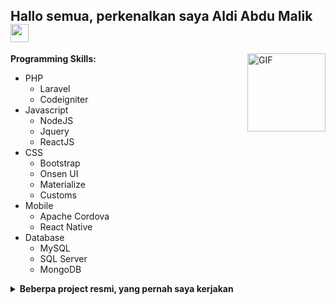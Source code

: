 ## Hallo semua, perkenalkan saya Aldi Abdu Malik <img src="https://github.com/TheDudeThatCode/TheDudeThatCode/blob/master/Assets/Hi.gif" width="29px">

<img align="right" alt="GIF" height="125px" src="https://media3.giphy.com/media/ln7z2eWriiQAllfVcn/200w.webp" />

**Programming Skills:**
- PHP
  - Laravel
  - Codeigniter
- Javascript
  - NodeJS
  - Jquery
  - ReactJS
- CSS
  - Bootstrap
  - Onsen UI
  - Materialize
  - Customs
- Mobile
  - Apache Cordova
  - React Native
- Database
  - MySQL
  - SQL Server
  - MongoDB

<details>
	<summary><b>Beberpa project resmi, yang pernah saya kerjakan</b></summary>
	<ul>
		<li> Survei Digital LSF RI 2019 & 2020 </li>
		<li> Whatsapp Blast for Survei Digital LSF RI 2020 </li>
		<li> Website, Online Registration System & SPP Online System Tanri Abeng University </li>
		<li> Email Marketing Save The Children ID </li>
		<li> Video Sales Marketing Apps Sunlife </li>
		<li> Aplikasi Pencarian Driver Online (KembarJek) </li>
		<li> Portal Berita / Blog </li>
		<li> Website & CMS PT Mitra Andalan Karawang </li>
		<li> Etc. </li>
	</ul>
</details>